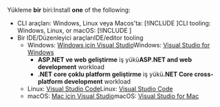 <span data-ttu-id="7095d-101">Yükleme **bir** biri:</span><span class="sxs-lookup"><span data-stu-id="7095d-101">Install **one** of the following:</span></span>

* <span data-ttu-id="7095d-102">CLI araçları: Windows, Linux veya Macos'ta: [!INCLUDE [](~/includes/net-core-sdk-download-link.md)]</span><span class="sxs-lookup"><span data-stu-id="7095d-102">CLI tooling: Windows, Linux, or macOS: [!INCLUDE [](~/includes/net-core-sdk-download-link.md)]</span></span>
* <span data-ttu-id="7095d-103">Bir IDE/Düzenleyici araçları</span><span class="sxs-lookup"><span data-stu-id="7095d-103">IDE/editor tooling</span></span>
  * <span data-ttu-id="7095d-104">Windows: [Windows için Visual Studio](https://www.microsoft.com/net/download/windows)</span><span class="sxs-lookup"><span data-stu-id="7095d-104">Windows: [Visual Studio for Windows](https://www.microsoft.com/net/download/windows)</span></span>
    * <span data-ttu-id="7095d-105">**ASP.NET ve web geliştirme** iş yükü</span><span class="sxs-lookup"><span data-stu-id="7095d-105">**ASP.NET and web development** workload</span></span>
    * <span data-ttu-id="7095d-106">**.NET core çoklu platform geliştirme** iş yükü</span><span class="sxs-lookup"><span data-stu-id="7095d-106">**.NET Core cross-platform development** workload</span></span>
  * <span data-ttu-id="7095d-107">Linux: [Visual Studio Code](https://www.microsoft.com/net/download/linux)</span><span class="sxs-lookup"><span data-stu-id="7095d-107">Linux: [Visual Studio Code](https://www.microsoft.com/net/download/linux)</span></span>
  * <span data-ttu-id="7095d-108">macOS: [Mac için Visual Studio](https://www.microsoft.com/net/download/macos)</span><span class="sxs-lookup"><span data-stu-id="7095d-108">macOS: [Visual Studio for Mac](https://www.microsoft.com/net/download/macos)</span></span>
